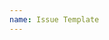 ```yaml
---
name: Issue Template
---
```


<!--

👋 Hi,

Thanks for taking the time to create an issue. 

This project passed 1 MILLION downloads! I've been maintaining it for 5 years now, and it has consumed a serious amount of my personal time. If you depend on this project, please consider sponsoring me. 

https://github.com/sponsors/smeijer

Thanks,
Stephan

-->

